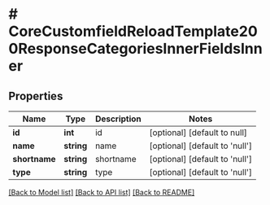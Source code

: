 # # CoreCustomfieldReloadTemplate200ResponseCategoriesInnerFieldsInner

## Properties

Name | Type | Description | Notes
------------ | ------------- | ------------- | -------------
**id** | **int** | id | [optional] [default to null]
**name** | **string** | name | [optional] [default to 'null']
**shortname** | **string** | shortname | [optional] [default to 'null']
**type** | **string** | type | [optional] [default to 'null']

[[Back to Model list]](../../README.md#models) [[Back to API list]](../../README.md#endpoints) [[Back to README]](../../README.md)
